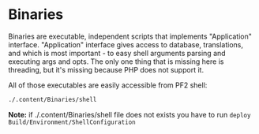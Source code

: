 Binaries
========

Binaries are executable, independent scripts that implements "Application" interface.
"Application" interface gives access to database, translations, and which is most important - to easy shell arguments parsing and executing args and opts.
The only one thing that is missing here is threading, but it's missing because PHP does not support it.

All of those executables are easily accessible from PF2 shell:

```bash
./.content/Binaries/shell
```

**Note:** if ./.content/Binaries/shell file does not exists you have to run `deploy Build/Environment/ShellConfiguration`
